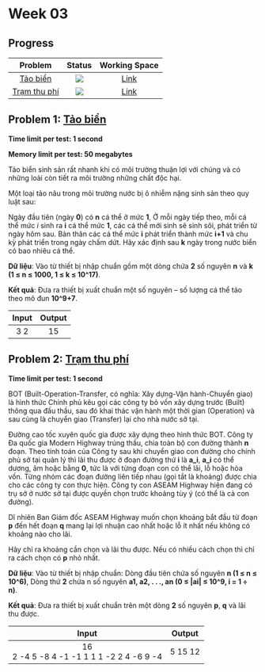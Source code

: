 # Week 03

## Progress
| Problem | Status | Working Space |
|:---:|:---:|:--:|
| [Tảo biển](https://khmt.uit.edu.vn/wecode/cs112.2021/assignment/2/3) | ![](https://img.shields.io/badge/-Accepted-brightgreen) | [Link](https://goo.gle)
| [Trạm thu phí](https://khmt.uit.edu.vn/wecode/cs112.2021/assignment/2/1) | ![](https://img.shields.io/badge/-Accepted-brightgreen) | [Link](https://goo.gle)
## Problem 1: [Tảo biển](https://khmt.uit.edu.vn/wecode/cs112.2021/assignment/2/3)
**Time limit per test: 1 second**

**Memory limit per test: 50 megabytes**

Tảo biển sinh sản rất nhanh khi có môi trường thuận lợi với chúng và có những loài còn tiết ra môi trường những chất độc hại.

Một loại tảo nâu trong môi trường nước bị ô nhiễm nặng sinh sản theo quy luật sau:

Ngày đầu tiên (ngày **0**) có **n** cá thể ở mức **1**,
Ở mỗi ngày tiếp theo, mỗi cá thể mức *i* sinh ra **i** cá thể mức **1**, các cá thể mới sinh sẽ sinh sôi, phát triển từ ngày hôm sau.
Bản thân các cá thể mức **i** phát triển thành mức **i+1** và chu kỳ phát triển trong ngày chấm dứt.
Hãy xác định sau **k** ngày trong nước biển có bao nhiêu cá thể.

**Dữ liệu**: Vào từ thiết bị nhập chuẩn gồm một dòng chứa **2** số nguyên **n** và **k (1 ≤ n ≤ 1000, 1 ≤ k ≤ 10^17)**.

**Kết quả**: Đưa ra thiết bị xuất chuẩn một số nguyên – số lượng cá thể  tảo theo mô đun **10^9+7**.

| Input | Output |
|:---:|:---:|
| 3 2 | 15 |


## Problem 2: [Trạm thu phí](https://khmt.uit.edu.vn/wecode/cs112.2021/assignment/2/1)
**Time limit per test: 1 second**   

BOT (Built-Operation-Transfer, có nghĩa: Xây dựng-Vận hành-Chuyển giao) là hình thức Chính phủ kêu gọi các công ty bỏ vốn xây dựng trước (Built) thông qua đấu thầu, sau đó khai thác vận hành một thời gian (Operation) và sau cùng là chuyển giao (Transfer) lại cho nhà nước sở tại.

Đường cao tốc xuyên quốc gia được xây dựng theo hình thức BOT. Công ty Đa quốc gia Modern Highway trúng thầu, chia toàn bộ con đường thành **n** đoạn. Theo tính toán của Công ty sau khi chuyển giao con đường cho chính phủ sở tại quản lý thì lãi thu được ở đoạn đường thứ **i** là **a_i**, **a_i** có thể dương, âm hoặc bằng **0**, tức là với từng đoạn con có thể lãi, lỗ hoặc hòa vốn. Từng nhóm các đoạn đường liên tiếp nhau (gọi tắt là khoảng) được chia cho các công ty con thực hiện. Công ty con ASEAM Highway hiện đang có trụ sở ở nước sở tại được quyền chọn trước khoảng tùy ý (có thể là cả con đường).

Dĩ nhiên Ban Giám đốc ASEAM Highway muốn chọn khoảng bắt đầu từ đoạn **p** đến hết đoạn **q** mang lại lợi nhuận cao nhất hoặc lỗ ít nhất nếu không có khoảng nào cho lãi.

Hãy chỉ ra khoảng cần chọn và lãi thu được. Nếu có nhiều cách chọn thì chỉ ra cách chọn có **p** nhỏ nhất.

**Dữ liệu**: Vào từ thiết bị nhập chuẩn:
  Dòng đầu tiên chứa số nguyên **n (1 ≤ n ≤ 10^6)**,
  Dòng thứ **2** chứa n số nguyên **a1, a2, . . ., an (0 ≤ |ai| ≤ 10^9, i = 1 ÷ n)**.
  
**Kết quả**: Đưa ra thiết bị xuất chuẩn trên một dòng **2** số nguyên **p**, **q** và lãi thu được.

| Input | Output |
|:---:|:---:|
| 16 <br /> 2 -4 5 -8 4 -1 -1 1 1 1 -2 2 4 -6 9 -4 | 5 15 12 |
